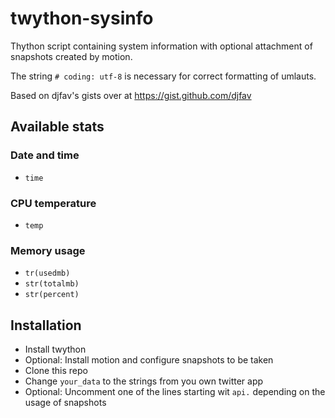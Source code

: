 # twython-sysinfo
Thython script containing system information with optional attachment of snapshots created by motion.

The string `# coding: utf-8` is necessary for correct formatting of umlauts.

Based on djfav's gists over at https://gist.github.com/djfav

## Available stats
### Date and time
* `time`
### CPU temperature
* `temp`
### Memory usage
* `tr(usedmb)`
* `str(totalmb)`
* `str(percent)`

## Installation
* Install twython
* Optional: Install motion and configure snapshots to be taken 
* Clone this repo
* Change `your_data` to the strings from you own twitter app
* Optional: Uncomment one of the lines starting wit `api.` depending on the usage of snapshots